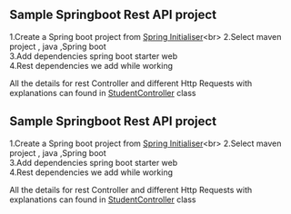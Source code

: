 ## Sample Springboot Rest API project

1.Create a Spring boot project from [Spring Initialiser]("https://start.spring.io/")<br>
2.Select maven project , java ,Spring boot <br>
3.Add dependencies spring boot starter web <br>
4.Rest dependencies we add while working <br>

All the details for rest Controller and different Http Requests with explanations can found in 
[StudentController]() class


## Sample Springboot Rest API project

1.Create a Spring boot project from [Spring Initialiser]("https://start.spring.io/")<br>
2.Select maven project , java ,Spring boot <br>
3.Add dependencies spring boot starter web<br>
4.Rest dependencies we add while working <br>

All the details for rest Controller and different Http Requests with explanations can found in
[StudentController]() class